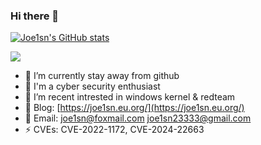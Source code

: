 ### Hi there 👋

<a href="https://github.com/Joe1sn"><img align="center" src="https://github-readme-stats.vercel.app/api?username=Joe1sn&show_icons=true&theme=buefy&hide_border=true&hide=contribs" alt="Joe1sn's GitHub stats" /></a>

<a href="https://github.com/Joe1sn"><img align="center" src="https://github-readme-stats.vercel.app/api/top-langs/?username=Joe1sn&layout=compact&hide_border=true&theme=buefy&hide=javascript,html,css" /></a>

- 🔭 I’m currently stay away from github
- 🌱 I'm a cyber security enthusiast
- 🤔 I’m recent intrested in windows kernel & redteam
- 🍔 Blog: [https://joe1sn.eu.org/](https://joe1sn.eu.org/)
- 📧 Email: joe1sn@foxmail.com  joe1sn23333@gmail.com
- ⚡ CVEs: CVE-2022-1172, CVE-2024-22663

<!--
**Joe1sn/Joe1sn** is a ✨ _special_ ✨ repository because its `README.md` (this file) appears on your GitHub profile.

Here are some ideas to get you started:

- 🔭 I’m currently studying cybersec
- 😭 I’m currently learning advanced mathematics
- 👯 I’m looking to collaborate on ...
- 🤔 I’m looking for help with ...
- 💬 Ask me about ...
- 📫 How to reach me: ...
- 😄 Pronouns: ...
- ⚡ Fun fact: ...
-->

